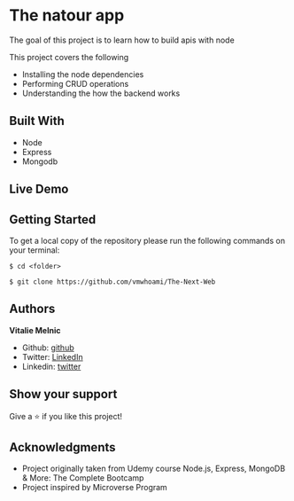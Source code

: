 # The natour app

The goal of this project is to learn how to build apis with node 


This project covers the following

- Installing the node dependencies
- Performing CRUD operations
- Understanding the how the backend works

## Built With


- Node
- Express
- Mongodb

## Live Demo


## Getting Started

To get a local copy of the repository please run the following commands on your terminal:

```
$ cd <folder>
```

```
$ git clone https://github.com/vmwhoami/The-Next-Web

```

## Authors


**Vitalie Melnic**

- Github: [github](https://github.com/vmwhoami)
- Twitter: [LinkedIn](https://www.linkedin.com/in/vitalie-melnic-5802198a/)
- Linkedin: [twitter](https://twitter.com/vmwhoami)



## Show your support

Give a ⭐️ if you like this project!

## Acknowledgments

- Project originally taken from Udemy course Node.js, Express, MongoDB & More: The Complete Bootcamp
- Project inspired by Microverse Program
